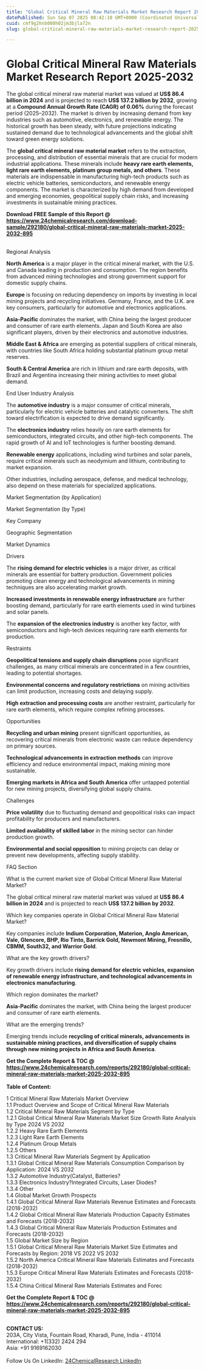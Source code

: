 ```yaml
---
title: "Global Critical Mineral Raw Materials Market Research Report 2025-2032"
datePublished: Sun Sep 07 2025 08:42:10 GMT+0000 (Coordinated Universal Time)
cuid: cmf9g2hnb000h02jm3bjla72n
slug: global-critical-mineral-raw-materials-market-research-report-2025-2032-1-1

---
```


# Global Critical Mineral Raw Materials Market Research Report 2025-2032

<p>The global critical mineral raw material market was valued at <strong>US$ 86.4 billion in 2024</strong> and is projected to reach <strong>US$ 137.2 billion by 2032</strong>, growing at a <strong>Compound Annual Growth Rate (CAGR) of 0.06%</strong> during the forecast period (2025–2032). The market is driven by increasing demand from key industries such as automotive, electronics, and renewable energy. The historical growth has been steady, with future projections indicating sustained demand due to technological advancements and the global shift toward green energy solutions.</p><p>
</p><p>The <strong>global critical mineral raw material market</strong> refers to the extraction, processing, and distribution of essential minerals that are crucial for modern industrial applications. These minerals include <strong>heavy rare earth elements, light rare earth elements, platinum group metals, and others</strong>. These materials are indispensable in manufacturing high-tech products such as electric vehicle batteries, semiconductors, and renewable energy components. The market is characterized by high demand from developed and emerging economies, geopolitical supply chain risks, and increasing investments in sustainable mining practices.</p><div><b>Download FREE Sample of this Report @ 
            <a href="https://www.24chemicalresearch.com/download-sample/292180/global-critical-mineral-raw-materials-market-2025-2032-895">
            https://www.24chemicalresearch.com/download-sample/292180/global-critical-mineral-raw-materials-market-2025-2032-895</a></b></div><br><p>
Regional Analysis</p><p>
</p><p><strong>North America</strong> is a major player in the critical mineral market, with the U.S. and Canada leading in production and consumption. The region benefits from advanced mining technologies and strong government support for domestic supply chains.</p><p>
</p><p><strong>Europe</strong> is focusing on reducing dependency on imports by investing in local mining projects and recycling initiatives. Germany, France, and the U.K. are key consumers, particularly for automotive and electronics applications.</p><p>
</p><p><strong>Asia-Pacific</strong> dominates the market, with China being the largest producer and consumer of rare earth elements. Japan and South Korea are also significant players, driven by their electronics and automotive industries.</p><p>
</p><p><strong>Middle East &amp; Africa</strong> are emerging as potential suppliers of critical minerals, with countries like South Africa holding substantial platinum group metal reserves.</p><p>
</p><p><strong>South &amp; Central America</strong> are rich in lithium and rare earth deposits, with Brazil and Argentina increasing their mining activities to meet global demand.</p><p>
End User Industry Analysis</p><p>
</p><p>The <strong>automotive industry</strong> is a major consumer of critical minerals, particularly for electric vehicle batteries and catalytic converters. The shift toward electrification is expected to drive demand significantly.</p><p>
</p><p>The <strong>electronics industry</strong> relies heavily on rare earth elements for semiconductors, integrated circuits, and other high-tech components. The rapid growth of AI and IoT technologies is further boosting demand.</p><p>
</p><p><strong>Renewable energy</strong> applications, including wind turbines and solar panels, require critical minerals such as neodymium and lithium, contributing to market expansion.</p><p>
</p><p>Other industries, including aerospace, defense, and medical technology, also depend on these materials for specialized applications.</p><p>
Market Segmentation (by Application)</p><p>
</p><p>
Market Segmentation (by Type)</p><p>
</p><p>
Key Company</p><p>
</p><p>
Geographic Segmentation</p><p>
</p><p>
Market Dynamics</p><p>
Drivers</p><p>
</p><p>The <strong>rising demand for electric vehicles</strong> is a major driver, as critical minerals are essential for battery production. Government policies promoting clean energy and technological advancements in mining techniques are also accelerating market growth.</p><p>
</p><p><strong>Increased investments in renewable energy infrastructure</strong> are further boosting demand, particularly for rare earth elements used in wind turbines and solar panels.</p><p>
</p><p>The <strong>expansion of the electronics industry</strong> is another key factor, with semiconductors and high-tech devices requiring rare earth elements for production.</p><p>
Restraints</p><p>
</p><p><strong>Geopolitical tensions and supply chain disruptions</strong> pose significant challenges, as many critical minerals are concentrated in a few countries, leading to potential shortages.</p><p>
</p><p><strong>Environmental concerns and regulatory restrictions</strong> on mining activities can limit production, increasing costs and delaying supply.</p><p>
</p><p><strong>High extraction and processing costs</strong> are another restraint, particularly for rare earth elements, which require complex refining processes.</p><p>
Opportunities</p><p>
</p><p><strong>Recycling and urban mining</strong> present significant opportunities, as recovering critical minerals from electronic waste can reduce dependency on primary sources.</p><p>
</p><p><strong>Technological advancements in extraction methods</strong> can improve efficiency and reduce environmental impact, making mining more sustainable.</p><p>
</p><p><strong>Emerging markets in Africa and South America</strong> offer untapped potential for new mining projects, diversifying global supply chains.</p><p>
Challenges</p><p>
</p><p><strong>Price volatility</strong> due to fluctuating demand and geopolitical risks can impact profitability for producers and manufacturers.</p><p>
</p><p><strong>Limited availability of skilled labor</strong> in the mining sector can hinder production growth.</p><p>
</p><p><strong>Environmental and social opposition</strong> to mining projects can delay or prevent new developments, affecting supply stability.</p><p>
FAQ Section</p><p>
What is the current market size of Global Critical Mineral Raw Material Market?</p><p>
</p><p>The global critical mineral raw material market was valued at <strong>US$ 86.4 billion in 2024</strong> and is projected to reach <strong>US$ 137.2 billion by 2032</strong>.</p><p>
Which key companies operate in Global Critical Mineral Raw Material Market?</p><p>
</p><p>Key companies include <strong>Indium Corporation, Materion, Anglo American, Vale, Glencore, BHP, Rio Tinto, Barrick Gold, Newmont Mining, Fresnillo, CBMM, South32, and Warrior Gold</strong>.</p><p>
What are the key growth drivers?</p><p>
</p><p>Key growth drivers include <strong>rising demand for electric vehicles, expansion of renewable energy infrastructure, and technological advancements in electronics manufacturing</strong>.</p><p>
Which region dominates the market?</p><p>
</p><p><strong>Asia-Pacific</strong> dominates the market, with China being the largest producer and consumer of rare earth elements.</p><p>
What are the emerging trends?</p><p>
</p><p>Emerging trends include <strong>recycling of critical minerals, advancements in sustainable mining practices, and diversification of supply chains through new mining projects in Africa and South America</strong>.</p>

<div><b>Get the Complete Report & TOC @ 
            <a href="https://www.24chemicalresearch.com/reports/292180/global-critical-mineral-raw-materials-market-2025-2032-895">
            https://www.24chemicalresearch.com/reports/292180/global-critical-mineral-raw-materials-market-2025-2032-895</a></b></div><br>
            <b>Table of Content:</b><p>1 Critical Mineral Raw Materials Market Overview<br />
    1.1 Product Overview and Scope of Critical Mineral Raw Materials<br />
    1.2 Critical Mineral Raw Materials Segment by Type<br />
        1.2.1 Global Critical Mineral Raw Materials Market Size Growth Rate Analysis by Type 2024 VS 2032<br />
        1.2.2 Heavy Rare Earth Elements<br />
        1.2.3 Light Rare Earth Elements<br />
        1.2.4 Platinum Group Metals<br />
        1.2.5 Others<br />
    1.3 Critical Mineral Raw Materials Segment by Application<br />
        1.3.1 Global Critical Mineral Raw Materials Consumption Comparison by Application: 2024 VS 2032<br />
        1.3.2 Automotive Industry(Catalyst, Batteries?<br />
        1.3.3 Electronics Industry?Integrated Circuits, Laser Diodes?<br />
        1.3.4 Other<br />
    1.4 Global Market Growth Prospects<br />
        1.4.1 Global Critical Mineral Raw Materials Revenue Estimates and Forecasts (2018-2032)<br />
        1.4.2 Global Critical Mineral Raw Materials Production Capacity Estimates and Forecasts (2018-2032)<br />
        1.4.3 Global Critical Mineral Raw Materials Production Estimates and Forecasts (2018-2032)<br />
    1.5 Global Market Size by Region<br />
        1.5.1 Global Critical Mineral Raw Materials Market Size Estimates and Forecasts by Region: 2018 VS 2022 VS 2032<br />
        1.5.2 North America Critical Mineral Raw Materials Estimates and Forecasts (2018-2032)<br />
        1.5.3 Europe Critical Mineral Raw Materials Estimates and Forecasts (2018-2032)<br />
        1.5.4 China Critical Mineral Raw Materials Estimates and Forec</p>

<div><b>Get the Complete Report & TOC @ 
            <a href="https://www.24chemicalresearch.com/reports/292180/global-critical-mineral-raw-materials-market-2025-2032-895">
            https://www.24chemicalresearch.com/reports/292180/global-critical-mineral-raw-materials-market-2025-2032-895</a></b></div><br>

<b>CONTACT US:</b><br>
            203A, City Vista, Fountain Road, Kharadi, Pune, India - 411014<br>
            International: +1(332) 2424 294<br>
            Asia: +91 9169162030 <br><br>
            Follow Us On LinkedIn: <a href="https://www.linkedin.com/company/24chemicalresearch/">24ChemicalResearch LinkedIn</a>